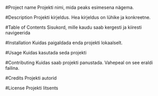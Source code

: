 #Project name
Projekti nimi, mida peaks esimesena nägema.

#Description
Projekti kirjeldus. Hea kirjeldus on lühike ja konkreetne.

#Table of Contents
Sisukord, mille kaudu saab kergesti ja kiiresti navigeerida

#Installation
Kuidas paigaldada enda projekti lokaalselt.

#Usage
Kuidas kasutada seda projekti

#Contributing
Kuidas saab projekti panustada. Vahepeal on see eraldi failina.

#Credits
Projekti autorid

#License
Projekti litsents